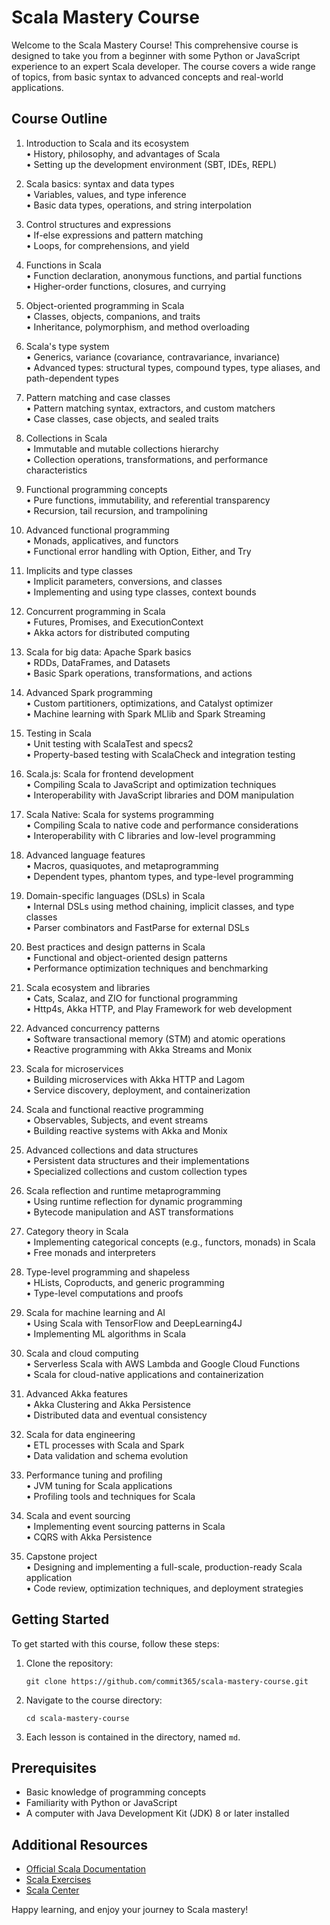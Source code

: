 # Scala Mastery Course

Welcome to the Scala Mastery Course! This comprehensive course is designed to take you from a beginner with some Python or JavaScript experience to an expert Scala developer. The course covers a wide range of topics, from basic syntax to advanced concepts and real-world applications.

## Course Outline

1. Introduction to Scala and its ecosystem  
   • History, philosophy, and advantages of Scala  
   • Setting up the development environment (SBT, IDEs, REPL)  

2. Scala basics: syntax and data types  
   • Variables, values, and type inference  
   • Basic data types, operations, and string interpolation  

3. Control structures and expressions  
   • If-else expressions and pattern matching  
   • Loops, for comprehensions, and yield  

4. Functions in Scala  
   • Function declaration, anonymous functions, and partial functions  
   • Higher-order functions, closures, and currying  

5. Object-oriented programming in Scala  
   • Classes, objects, companions, and traits  
   • Inheritance, polymorphism, and method overloading  

6. Scala's type system  
   • Generics, variance (covariance, contravariance, invariance)  
   • Advanced types: structural types, compound types, type aliases, and path-dependent types  

7. Pattern matching and case classes  
   • Pattern matching syntax, extractors, and custom matchers  
   • Case classes, case objects, and sealed traits  

8. Collections in Scala  
   • Immutable and mutable collections hierarchy  
   • Collection operations, transformations, and performance characteristics  

9. Functional programming concepts  
   • Pure functions, immutability, and referential transparency  
   • Recursion, tail recursion, and trampolining  

10. Advanced functional programming  
    • Monads, applicatives, and functors  
    • Functional error handling with Option, Either, and Try  

11. Implicits and type classes  
    • Implicit parameters, conversions, and classes  
    • Implementing and using type classes, context bounds  

12. Concurrent programming in Scala  
    • Futures, Promises, and ExecutionContext  
    • Akka actors for distributed computing  

13. Scala for big data: Apache Spark basics  
    • RDDs, DataFrames, and Datasets  
    • Basic Spark operations, transformations, and actions  

14. Advanced Spark programming  
    • Custom partitioners, optimizations, and Catalyst optimizer  
    • Machine learning with Spark MLlib and Spark Streaming  

15. Testing in Scala  
    • Unit testing with ScalaTest and specs2  
    • Property-based testing with ScalaCheck and integration testing  

16. Scala.js: Scala for frontend development  
    • Compiling Scala to JavaScript and optimization techniques  
    • Interoperability with JavaScript libraries and DOM manipulation  

17. Scala Native: Scala for systems programming  
    • Compiling Scala to native code and performance considerations  
    • Interoperability with C libraries and low-level programming  

18. Advanced language features  
    • Macros, quasiquotes, and metaprogramming  
    • Dependent types, phantom types, and type-level programming  

19. Domain-specific languages (DSLs) in Scala  
    • Internal DSLs using method chaining, implicit classes, and type classes  
    • Parser combinators and FastParse for external DSLs  

20. Best practices and design patterns in Scala  
    • Functional and object-oriented design patterns  
    • Performance optimization techniques and benchmarking  

21. Scala ecosystem and libraries  
    • Cats, Scalaz, and ZIO for functional programming  
    • Http4s, Akka HTTP, and Play Framework for web development  

22. Advanced concurrency patterns  
    • Software transactional memory (STM) and atomic operations  
    • Reactive programming with Akka Streams and Monix  

23. Scala for microservices  
    • Building microservices with Akka HTTP and Lagom  
    • Service discovery, deployment, and containerization  

24. Scala and functional reactive programming  
    • Observables, Subjects, and event streams  
    • Building reactive systems with Akka and Monix  

25. Advanced collections and data structures  
    • Persistent data structures and their implementations  
    • Specialized collections and custom collection types  

26. Scala reflection and runtime metaprogramming  
    • Using runtime reflection for dynamic programming  
    • Bytecode manipulation and AST transformations  

27. Category theory in Scala  
    • Implementing categorical concepts (e.g., functors, monads) in Scala  
    • Free monads and interpreters  

28. Type-level programming and shapeless  
    • HLists, Coproducts, and generic programming  
    • Type-level computations and proofs  

29. Scala for machine learning and AI  
    • Using Scala with TensorFlow and DeepLearning4J  
    • Implementing ML algorithms in Scala  

30. Scala and cloud computing  
    • Serverless Scala with AWS Lambda and Google Cloud Functions  
    • Scala for cloud-native applications and containerization  

31. Advanced Akka features  
    • Akka Clustering and Akka Persistence  
    • Distributed data and eventual consistency  

32. Scala for data engineering  
    • ETL processes with Scala and Spark  
    • Data validation and schema evolution  

33. Performance tuning and profiling  
    • JVM tuning for Scala applications  
    • Profiling tools and techniques for Scala  

34. Scala and event sourcing  
    • Implementing event sourcing patterns in Scala  
    • CQRS with Akka Persistence  

35. Capstone project  
    • Designing and implementing a full-scale, production-ready Scala application  
    • Code review, optimization techniques, and deployment strategies  

## Getting Started

To get started with this course, follow these steps:

1. Clone the repository:
   ```
   git clone https://github.com/commit365/scala-mastery-course.git
   ```

2. Navigate to the course directory:
   ```
   cd scala-mastery-course
   ```

3. Each lesson is contained in the directory, named `md`.

## Prerequisites

- Basic knowledge of programming concepts
- Familiarity with Python or JavaScript
- A computer with Java Development Kit (JDK) 8 or later installed

## Additional Resources

- [Official Scala Documentation](https://docs.scala-lang.org/)
- [Scala Exercises](https://www.scala-exercises.org/)
- [Scala Center](https://scala.epfl.ch/)

Happy learning, and enjoy your journey to Scala mastery!